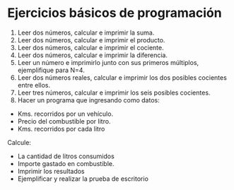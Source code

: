 # Ejercicios básicos de programación

1. Leer dos números, calcular e imprimir la suma.
2. Leer dos números, calcular e imprimir el producto.
3. Leer dos números, calcular e imprimir el cociente.
4. Leer dos números, calcular e imprimir la diferencia.
5. Leer un número e imprimirlo junto con sus primeros múltiplos, ejemplifique para N=4.
6. Leer dos números reales, calcular e imprimir los dos posibles cocientes entre ellos.
7. Leer tres números, calcular e imprimir los seis posibles cocientes.
8. Hacer un programa que ingresando como datos:

- Kms. recorridos por un vehículo.
- Precio del combustible por litro.
- Kms. recorridos por cada litro

Calcule:

 - La cantidad de litros consumidos
 - Importe gastado en combustible.
 - Imprimir los resultados
 - Ejemplificar y realizar la prueba de escritorio
